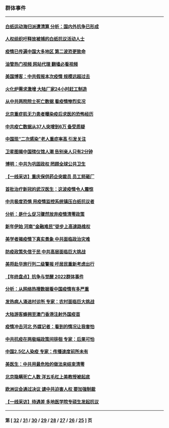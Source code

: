 ### 群体事件
---
#### [白纸运动海归派遭清算 分析：国内外抗争已形成](../../pages/ncid279/n13919416.md?02030045) 
#### [人权组织吁释放被捕的白纸抗议活动人士](../../pages/ncid279/n13917517.md?02030045) 
#### [疫情已传遍中国大多地区 第二波恐更致命](../../pages/ncid279/n13914332.md?02030045) 
#### [油管热门视频 网站代理 翻墙必看视频](http://138.2.39.72:81/youtube.html?epic-marker?02030045)
#### [美国博客：中共假报本次疫情 规模远超过去](../../pages/ncid279/n13912604.md?02030045) 
#### [火化炉需求激增 大陆厂家24小时赶工制造](../../pages/ncid279/n13912205.md?02030045) 
#### [从中共两院院士死亡数据 看疫情惨烈实况](../../pages/ncid279/n13910619.md?02030045) 
#### [北京重症肌无力患者曝染疫后求医的恐怖经历](../../pages/ncid279/n13909480.md?02030045) 
#### [中共疫亡数据从37人突增到6万 备受质疑](../../pages/ncid279/n13907051.md?02030045) 
#### [中国现“二次感染”老人重症率高 引发关注](../../pages/ncid279/n13906493.md?02030045) 
#### [卫星图揭中国殡仪馆人潮 告别亲人只有2分钟](../../pages/ncid279/n13904053.md?02030045) 
#### [博明：中共为巩固政权 罔顾全球公共卫生](../../pages/ncid279/n13901752.md?02030045) 
#### [【一线采访】重庆保供药企突裁员 员工怒砸厂](../../pages/ncid279/n13901673.md?02030045) 
#### [首批治疗新冠的武汉医生：这波疫情令人震惊](../../pages/ncid279/n13900313.md?02030045) 
#### [中共极度恐惧 用疫情监控系统镇压白纸抗议者](../../pages/ncid279/n13900225.md?02030045) 
#### [分析：是什么促习骤然放弃疫情清零政策](../../pages/ncid279/n13899652.md?02030045) 
#### [新年伊始 河南“金融难民”徒步上高速路维权](../../pages/ncid279/n13897842.md?02030045) 
#### [美学者揭疫情下真实景象 中共面临政治灾难](../../pages/ncid279/n13896569.md?02030045) 
#### [防疫政策失信于民 中共高层面临巨大挑战](../../pages/ncid279/n13894627.md?02030045) 
#### [美将赴华旅行列二级警报 吁居民重新考虑出行](../../pages/ncid279/n13894518.md?02030045) 
#### [【年终盘点】抗争与觉醒 2022群体事件](../../pages/ncid279/n13888314.md?02030045) 
#### [分析：从网络热搜数据看中国疫情有多严重](../../pages/ncid279/n13893186.md?02030045) 
#### [发热病人涌进村诊所 专家：农村面临巨大挑战](../../pages/ncid279/n13892271.md?02030045) 
#### [大陆游客蜂拥至澳门香港注射外国疫苗](../../pages/ncid279/n13892276.md?02030045) 
#### [疫情冲击河北 外媒记者：看到的情况让我害怕](../../pages/ncid279/n13891260.md?02030045) 
#### [中共抗疫在两极端政策间徘徊 专家：后果可怕](../../pages/ncid279/n13891235.md?02030045) 
#### [中国2.5亿人染疫 专家：传播速度前所未有](../../pages/ncid279/n13890708.md?02030045) 
#### [美医生：中共用最危险的做法来结束清零](../../pages/ncid279/n13889983.md?02030045) 
#### [北京隐瞒死亡人数 洋五毛杠上美教授被起底](../../pages/ncid279/n13886904.md?02030045) 
#### [欧洲议会通过决议 谴中共迫害人权 要加强制裁](../../pages/ncid279/n13885670.md?02030045) 
#### [【一线采访】待遇差 多地医学院专硕生发起抗议](../../pages/ncid279/n13883914.md?02030045) 

---
#### 第 [ [32](./32.md?02030045) / [31](./31.md?02030045) / [30](./30.md?02030045) / [29](./29.md?02030045) / [28](./28.md?02030045) / [27](./27.md?02030045) / [26](./26.md?02030045) / [25](./25.md?02030045) ] 页
